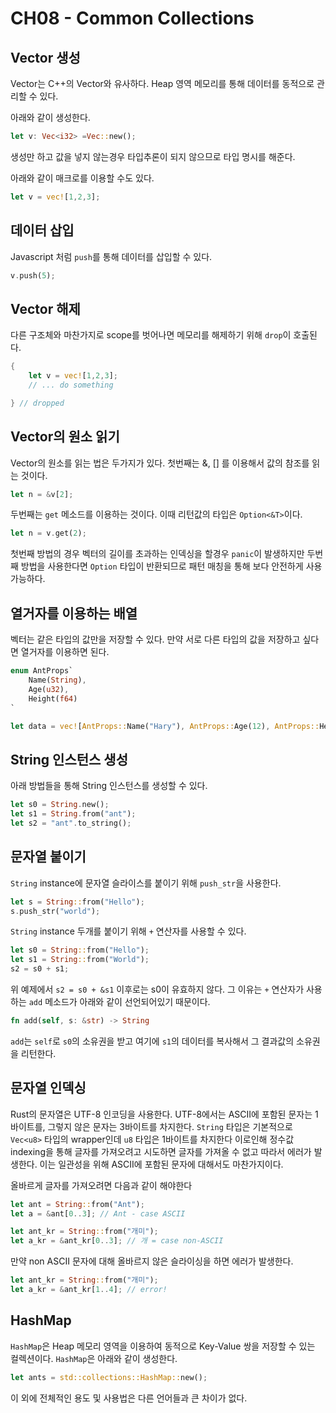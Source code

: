 # CH08 - Common Collections

## Vector 생성

Vector는 C++의 Vector와 유사하다. Heap 영역 메모리를 통해 데이터를 동적으로 관리할 수 있다.

아래와 같이 생성한다.

```Rust
let v: Vec<i32> =Vec::new();
```

생성만 하고 값을 넣지 않는경우 타입추론이 되지 않으므로 타입 명시를 해준다.

아래와 같이 매크로를 이용할 수도 있다.

```Rust
let v = vec![1,2,3];
```

## 데이터 삽입

Javascript 처럼 `push`를 통해 데이터를 삽입할 수 있다.

```Rust
v.push(5);
```

## Vector 해제

다른 구조체와 마찬가지로 scope를 벗어나면 메모리를 해제하기 위해 `drop`이 호출된다.

```Rust
{
    let v = vec![1,2,3];
    // ... do something

} // dropped
```

## Vector의 원소 읽기

Vector의 원소를 읽는 법은 두가지가 있다.
첫번째는 &, [] 를 이용해서 값의 참조를 읽는 것이다.

```Rust
let n = &v[2];
```

두번째는 `get` 메소드를 이용하는 것이다. 이때 리턴값의 타입은 `Option<&T>`이다.

```Rust
let n = v.get(2);
```

첫번째 방법의 경우 벡터의 길이를 초과하는 인덱싱을 할경우 `panic`이 발생하지만 두번째 방법을 사용한다면 `Option` 타입이 반환되므로 패턴 매칭을 통해 보다 안전하게 사용 가능하다.

## 열거자를 이용하는 배열

벡터는 같은 타입의 값만을 저장할 수 있다. 만약 서로 다른 타입의 값을 저장하고 싶다면 열거자를 이용하면 된다.

```Rust
enum AntProps`
    Name(String),
    Age(u32),
    Height(f64)
`

let data = vec![AntProps::Name("Hary"), AntProps::Age(12), AntProps::Height(0.56)];
```

## String 인스턴스 생성

아래 방법들을 통해 String 인스턴스를 생성할 수 있다.

```Rust
let s0 = String.new();
let s1 = String.from("ant");
let s2 = "ant".to_string();
```

## 문자열 붙이기

`String` instance에 문자열 슬라이스를 붙이기 위해 `push_str`을 사용한다.

```Rust
let s = String::from("Hello");
s.push_str("world");
```

`String` instance 두개를 붙이기 위해 `+` 연산자를 사용할 수 있다.

```Rust
let s0 = String::from("Hello");
let s1 = String::from("World");
s2 = s0 + s1;
```

위 예제에서 `s2 = s0 + &s1` 이후로는 s0이 유효하지 않다. 그 이유는 `+` 연산자가 사용하는 `add` 메소드가 아래와 같이 선언되어있기 때문이다.

```Rust
fn add(self, s: &str) -> String
```

`add`는 `self`로 `s0`의 소유권을 받고 여기에 `s1`의 데이터를 복사해서 그 결과값의 소유권을 리턴한다.

## 문자열 인덱싱

Rust의 문자열은 UTF-8 인코딩을 사용한다. UTF-8에서는 ASCII에 포함된 문자는 1바이트를, 그렇지 않은 문자는 3바이트를 차지한다. `String` 타입은 기본적으로 `Vec<u8>` 타입의 wrapper인데 `u8` 타입은 1바이트를 차지한다 이로인해 정수값 indexing을 통해 글자를 가져오려고 시도하면 글자를 가져올 수 없고 따라서 에러가 발생한다. 이는 일관성을 위해 ASCII에 포함된 문자에 대해서도 마찬가지이다.

올바르게 글자를 가져오려면 다음과 같이 해야한다

```Rust
let ant = String::from("Ant");
let a = &ant[0..3]; // Ant - case ASCII

let ant_kr = String::from("개미");
let a_kr = &ant_kr[0..3]; // 개 = case non-ASCII
```

만약 non ASCII 문자에 대해 올바르지 않은 슬라이싱을 하면 에러가 발생한다.

```Rust
let ant_kr = String::from("개미");
let a_kr = &ant_kr[1..4]; // error!
```

## HashMap

`HashMap`은 Heap 메모리 영역을 이용하여 동적으로 Key-Value 쌍을 저장할 수 있는 컬렉션이다.
`HashMap`은 아래와 같이 생성한다.

```Rust
let ants = std::collections::HashMap::new();
```

이 외에 전체적인 용도 및 사용법은 다른 언어들과 큰 차이가 없다.

